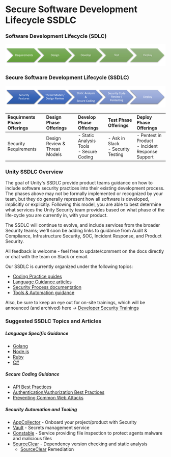 # Secure Software Development Lifecycle SSDLC

### Software Development Lifecycle (SDLC)
![Software Development Lifecycle Diagram](images/sdlc%20process%20graphic.png "SDLC Diagram")
### Secure Software Development Lifecycle (SSDLC)
![Software Development Lifecycle Diagram](images/ssdlc%20process%20graphic.png "SSDLC Diagram")

| Requirments Phase Offerings | Design Phase Offerings | Develop Phase Offerings | Test Phase Offerings| Deploy Phase Offerings |
| :--- | :--- | :--- | :--- | :--- |
| Security Requirements | Design Review & Threat Models |  - Static Analysis Tools<br> - Secure Coding | - Ask in Slack <br>- Security Testing | - Pentest in Product<br>- Incident Response Support |


### Unity SSDLC Overview

The goal of Unity's SSDLC provide product teams guidance on how to include software security practices into their existing development process. The phases above may not be formally implemented or recognized by your team, but they do generally represent how all software is developed, implicitly or explicitly. Following this model, you are able to best determine what services the Unity Security team provides based on what phase of the life-cycle you are currently in, with your product.

The SSDLC will continue to evolve, and include services from the broader Security teams; we'll soon be adding links to guidance from Audit & Compliance, Infrastructure Security, SOC, Incident Response, and Product Security.

All feedback is welcome - feel free to update/comment on the docs directly or chat with the team on Slack or email.

Our SSDLC is currently organized under the following topics:
- [Coding Practice guides](unity.com)
- [Language Guidance articles](unity.com)
- [Security Process documentation](unity.com)
- [Tools & Automation guidance](unity.com)

Also, be sure to keep an eye out for on-site trainings, which will be announced (and archived) here -> [Developer Security Trainings](unity.com)

### Suggested SSDLC Topics and Articles
##### Language Specific Guidance
- [Golang](unity.com)
- [Node.js](unity.com)
- [Ruby](unity.com)
- [C#](unity.com)

##### Secure Coding Guidance
- [API Best Practices](unity.com)
- [Authentication/Authorization Best Practices](unity.com)
- [Preventing Common Web Attacks](unity.com)

##### Security Automation and Tooling

- [AppCollector](unity.com) - Onboard your project/product with Security
- [Vault](unity.com) - Secrets management service
- [Constable](unity.com) - Service providing file inspection to protect agents malware and malicious files
- [SourceClear](unity.com) - Dependency version checking and static analysis 
  -  [SourceClear](unity.com) Remediation

